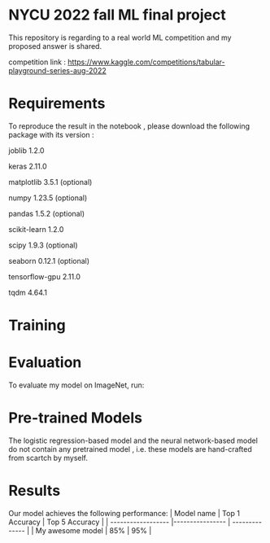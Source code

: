 # NYCU 2022 fall ML final project
This repository is regarding to a real world ML competition and my proposed answer is shared. 

competition link : https://www.kaggle.com/competitions/tabular-playground-series-aug-2022

# Requirements

To reproduce the result in the notebook , please download the following package with its version : 

joblib              1.2.0	

keras               2.11.0

matplotlib          3.5.1		  (optional)

numpy               1.23.5	  (optional)

pandas              1.5.2		  (optional)

scikit-learn        1.2.0             

scipy               1.9.3		  (optional)

seaborn             0.12.1	  (optional)

tensorflow-gpu      2.11.0

tqdm                4.64.1

# Training



# Evaluation
To evaluate my model on ImageNet, run:

# Pre-trained Models
The logistic regression-based model and the neural network-based model do not contain any pretrained model , i.e. these models are hand-crafted from scartch by myself.

# Results
Our model achieves the following performance:
| Model name         | Top 1 Accuracy  | Top 5 Accuracy |
| ------------------ |---------------- | -------------- |
| My awesome model   |     85%         |      95%       |
